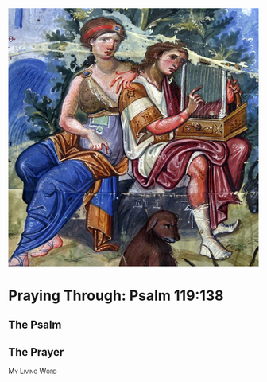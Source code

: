 <img class="intro-right" src="art-paris-psalter.jpg">

<style>
  li {list-style-type: none;}
  p + ul {
    margin-top: -18px;
}
</style>

# Praying Through: Psalm 119:138

## The Psalm

## The Prayer

<div style="font-variant: small-caps;">
My Living Word
</div>
